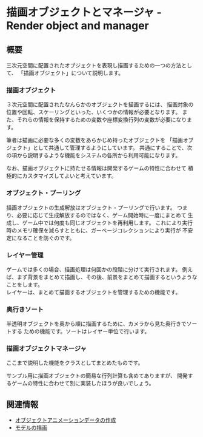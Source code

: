 # 描画オブジェクトとマネージャ - Render object and manager

## 概要
三次元空間に配置されたオブジェクトを表現し描画するための一つの方法として、
「描画オブジェクト」について説明します。


### 描画オブジェクト
３次元空間に配置されたなんらかのオブジェクトを描画するには、
描画対象の位置や回転、スケーリングといった、いくつかの情報が必要となります。
また、それらの情報を保持するための変数や座標変換行列の変数が必要になります。

筆者は描画に必要な多くの変数をあらかじめ持ったオブジェクトを
「描画オブジェクト」として共通して管理するようにしています。
共通にすることで、次の項から説明するような機能をシステムの各所から利用可能になります。

なお、描画オブジェクトに持たせる情報は開発するゲームの特性に合わせて
積極的にカスタマイズしてよいと考えています。

### オブジェクト・プーリング
描画オブジェクトの生成解放はオブジェクト・プーリングで行います。
つまり、必要に応じて生成解放するのではなく、ゲーム開始時に一度にまとめて
生成し、ゲーム中では何度も同じオブジェクトを再利用します。
これにより実行時のメモリ確保を減らすとともに、ガーベージコレクションにより実行が
不安定になることを防ぐのです。

### レイヤー管理
ゲームでは多くの場合、描画処理は何回かの段階に分けて実行されます。
例えば、まず背景をまとめて描画し、その後、前景をまとめて描画するというようなことをします。  
レイヤーは、まとめて描画するオブジェクトを管理するための機能です。

### 奥行きソート
半透明オブジェクトを奥から順に描画するために、カメラから見た奥行きでソートする
ための機能です。ソートはレイヤー単位で行います。

### 描画オブジェクトマネージャ
ここまで説明した機能をクラスとしてまとめたものです。

サンプル用に描画オブジェクトの簡易な行列計算も含めてありますが、
開発するゲームの特性に合わせて別に実装したほうが良いでしょう。


## 関連情報
- [オブジェクトアニメーションデータの作成](../object_animation_converter/) 
- [モデルの描画](../basic_model_drawing/)
